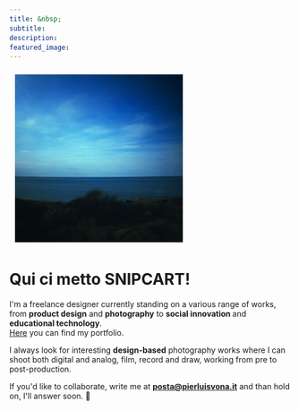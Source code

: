 ```yaml
---
title: &nbsp;
subtitle:
description:
featured_image:
---
```

<img align="center" width="300" height="300" style="padding: 10px;" src="/images/slacktide.jpg">

# Qui ci metto SNIPCART!


I'm a freelance designer currently standing on a various range of works, from <b>product design</b> and <b>photography</b> to <b>social innovation </b>and <b>educational technology</b>.<br>
[Here](http://bit.ly/portfolioPV) you can find my portfolio.

I always look for interesting <b>design-based</b> photography works where I can shoot both digital and analog, film, record and draw, working from pre to post-production.

If you'd like to collaborate, write me at <b>posta@pierluisvona.it</b> and than hold on, I'll answer soon. 🤞
